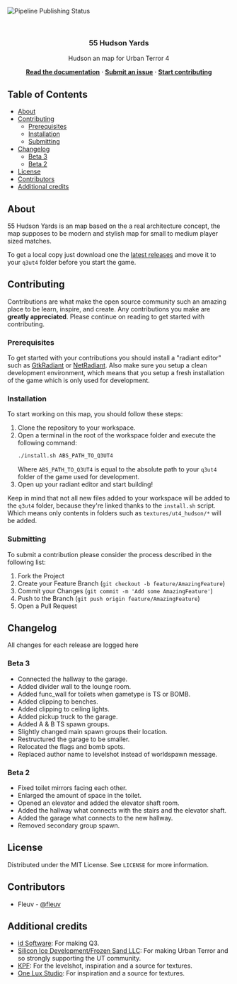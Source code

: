 <!-- badges -->

![Pipeline Publishing Status][badge-publish-status]

<!-- intro -->
<br />
<h3 align="center">55 Hudson Yards</h1>

<p align="center">Hudson an map for Urban Terror 4</p>

<p align="center">
    <strong><a href="#about">Read the documentation</a></strong>
    ·
    <strong><a href="//github.com/fleuv/ut4_hudson/issues/new">Submit an issue</a></strong>
    ·
    <strong><a href="#contributing">Start contributing</a></strong>
</p>

## Table of Contents

- [About](#about)
- [Contributing](#contributing)
  - [Prerequisites](#prerequisites)
  - [Installation](#installation)
  - [Submitting](#submitting)
- [Changelog](#changelog)
  - [Beta 3](#beta-3)
  - [Beta 2](#beta-2)
- [License](#license)
- [Contributors](#contributors)
- [Additional credits](#additional-credits)

## About

55 Hudson Yards is an map based on the a real architecture concept, the map supposes to be modern and stylish map for small to medium player sized matches.

To get a local copy just download one the [latest releases][latest-release] and move it to your `q3ut4` folder before you start the game.

## Contributing

Contributions are what make the open source community such an amazing place to be learn, inspire, and create. Any contributions you make are **greatly appreciated**. Please continue on reading to get started with contributing.

### Prerequisites

To get started with your contributions you should install a "radiant editor" such as [GtkRadiant][gtkradiant] or [NetRadiant][netradiant]. Also make sure you setup a clean development environment, which means that you setup a fresh installation of the game which is only used for development.

### Installation

To start working on this map, you should follow these steps:

1. Clone the repository to your workspace.
2. Open a terminal in the root of the workspace folder and execute the following command:
   ```sh
   ./install.sh ABS_PATH_TO_Q3UT4
   ```
   Where `ABS_PATH_TO_Q3UT4` is equal to the absolute path to your `q3ut4` folder of the game used for development.
3. Open up your radiant editor and start building!

Keep in mind that not all new files added to your workspace will be added to the `q3ut4` folder, because they're linked thanks to the `install.sh` script. Which means only contents in folders such as `textures/ut4_hudson/*` will be added.

### Submitting

To submit a contribution please consider the process described in the following list:

1. Fork the Project
2. Create your Feature Branch (`git checkout -b feature/AmazingFeature`)
3. Commit your Changes (`git commit -m 'Add some AmazingFeature'`)
4. Push to the Branch (`git push origin feature/AmazingFeature`)
5. Open a Pull Request

## Changelog

All changes for each release are logged here

### Beta 3

- Connected the hallway to the garage.
- Added divider wall to the lounge room.
- Added func_wall for toilets when gametype is TS or BOMB.
- Added clipping to benches.
- Added clipping to ceiling lights.
- Added pickup truck to the garage.
- Added A & B TS spawn groups.
- Slightly changed main spawn groups their location.
- Restructured the garage to be smaller.
- Relocated the flags and bomb spots.
- Replaced author name to levelshot instead of worldspawn message.

### Beta 2

- Fixed toilet mirrors facing each other.
- Enlarged the amount of space in the toilet.
- Opened an elevator and added the elevator shaft room.
- Added the hallway what connects with the stairs and the elevator shaft.
- Added the garage what connects to the new hallway.
- Removed secondary group spawn.

## License

Distributed under the MIT License. See `LICENSE` for more information.

## Contributors

- Fleuv - [@fleuv](//github.com/Fleuv)

## Additional credits

- [id Software][idsoftware]: For making Q3.
- [Silicon Ice Development/Frozen Sand LLC][frozensand]: For making Urban Terror and so strongly supporting the UT community.
- [KPF][kpf]: For the levelshot, inspiration and a source for textures.
- [One Lux Studio][oneluxstudio]: For inspiration and a source for textures.

<!-- links & images -->

[latest-release]: //github.com/fleuv/ut4_hudson/releases
[gtkradiant]: //icculus.org/gtkradiant
[netradiant]: //github.com/Garux/netradiant-custom
[idsoftware]: //www.idsoftware.com
[frozensand]: //www.frozensand.com
[kpf]: //www.kpf.com/projects/55-hudson-yards/
[oneluxstudio]: //oneluxstudio.com/portfolio/55-hudson-yards-lobby/
[badge-publish-status]: //github.com/Fleuv/ut4_hudson/workflows/Publish%20Release/badge.svg
